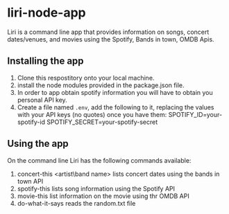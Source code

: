 # liri-node-app
Liri is a command line app that provides information on songs, concert dates/venues, and movies using the Spotify, Bands in town, OMDB Apis.

## Installing the app
1. Clone this respostitory onto your local machine.
2. install the node modules provided in the package.json file.
3. In order to app obtain spotify information you will have to obtain you personal API key.
4. Create a file named `.env`, add the following to it, replacing the values with your API keys (no quotes) once you have them:
  SPOTIFY_ID=your-spotify-id
  SPOTIFY_SECRET=your-spotify-secret

## Using the app
On the command line Liri has the following commands available:
1. concert-this <artist\band name> lists concert dates using the bands in town API
[](concert-this.png)
2. spotify-this <song-name> lists song information using the Spotify API
[](spotify-this.png)
3. movie-this <movie-name> list information on the movie using thr OMDB API
[](movie-this.png)
4. do-what-it-says reads the random.txt file 
[](do-what-it-says.png)
